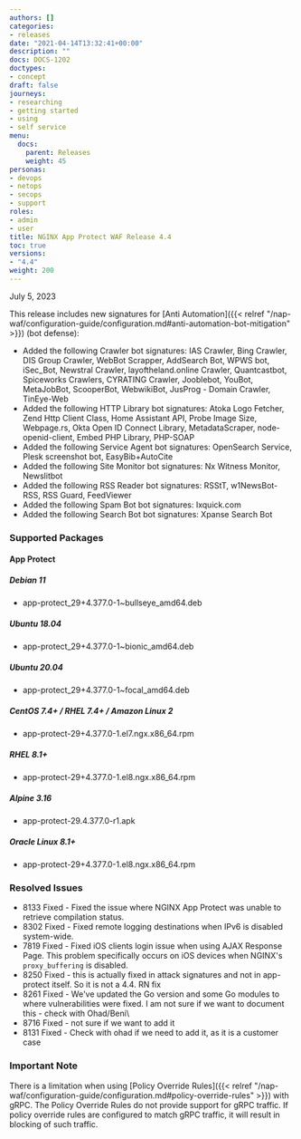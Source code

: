 ```yaml
---
authors: []
categories:
- releases
date: "2021-04-14T13:32:41+00:00"
description: ""
docs: DOCS-1202
doctypes:
- concept
draft: false
journeys:
- researching
- getting started
- using
- self service
menu:
  docs:
    parent: Releases
    weight: 45
personas:
- devops
- netops
- secops
- support
roles:
- admin
- user
title: NGINX App Protect WAF Release 4.4
toc: true
versions:
- "4.4"
weight: 200
---
```


July 5, 2023

This release includes new signatures for [Anti Automation]({{< relref "/nap-waf/configuration-guide/configuration.md#anti-automation-bot-mitigation" >}}) (bot defense):


- Added the following Crawler bot signatures: IAS Crawler, Bing Crawler, DIS Group Crawler, WebBot Scrapper, AddSearch Bot, WPWS bot, iSec_Bot, Newstral Crawler, layoftheland.online Crawler, Quantcastbot, Spiceworks Crawlers, CYRATING Crawler, Jooblebot, YouBot, MetaJobBot, ScooperBot, WebwikiBot, JusProg - Domain Crawler, TinEye-Web 
- Added the following HTTP Library bot signatures: Atoka Logo Fetcher, Zend Http Client Class, Home Assistant API, Probe Image Size, Webpage.rs, Okta Open ID Connect Library, MetadataScraper, node-openid-client, Embed PHP Library, PHP-SOAP
- Added the following Service Agent bot signatures: OpenSearch Service, Plesk screenshot bot, EasyBib+AutoCite
- Added the following Site Monitor bot signatures: Nx Witness Monitor, Newslitbot
- Added the following RSS Reader bot signatures: RSStT, w1NewsBot-RSS, RSS Guard, FeedViewer
- Added the following Spam Bot bot signatures: Ixquick.com
- Added the following Search Bot bot signatures: Xpanse Search Bot


### Supported Packages

#### App Protect

##### Debian 11

- app-protect_29+4.377.0-1~bullseye_amd64.deb

##### Ubuntu 18.04

- app-protect_29+4.377.0-1~bionic_amd64.deb

##### Ubuntu 20.04

- app-protect_29+4.377.0-1~focal_amd64.deb

##### CentOS 7.4+ / RHEL 7.4+ / Amazon Linux 2

- app-protect-29+4.377.0-1.el7.ngx.x86_64.rpm

##### RHEL 8.1+

- app-protect-29+4.377.0-1.el8.ngx.x86_64.rpm

##### Alpine 3.16

- app-protect-29.4.377.0-r1.apk

##### Oracle Linux 8.1+

- app-protect-29+4.377.0-1.el8.ngx.x86_64.rpm



### Resolved Issues

- 8133 Fixed - Fixed the issue where NGINX App Protect was unable to retrieve compilation status. 
- 8302 Fixed - Fixed remote logging destinations when IPv6 is disabled system-wide.
- 7819 Fixed - Fixed iOS clients login issue when using AJAX Response Page. This problem specifically occurs on iOS devices when NGINX's `proxy_buffering` is disabled.
- 8250 Fixed - this is actually fixed in attack signatures and not in app-protect itself. So it is not a 4.4. RN fix
- 8261 Fixed - We've updated the Go version and some Go modules to where vulnerabilities were fixed. I am not sure if we want to document this - check with Ohad/Beni\
- 8716 Fixed - not sure if we want to add it
- 8131 Fixed - Check with ohad if we need to add it, as it is a customer case

### **Important Note**
 
There is a limitation when using [Policy Override Rules]({{< relref "/nap-waf/configuration-guide/configuration.md#policy-override-rules" >}}) with gRPC. The Policy Override Rules do not provide support for gRPC traffic. If policy override rules are configured to match gRPC traffic, it will result in blocking of such traffic.